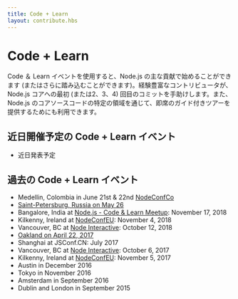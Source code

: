 ```yaml
---
title: Code + Learn
layout: contribute.hbs
---
```


<!-- 
# Code + Learn

Code & Learn events allow you to get started (or go further) with Node.js core contributions. Experienced contributors help guide you through your first (or second or third or fourth) commit to Node.js core. They also are available to provide impromptu guided tours through specific areas of Node.js core source code.

 -->
# Code + Learn

Code ＆ Learn イベントを使用すると、Node.js の主な貢献で始めることができます (またはさらに踏み込むことができます)。経験豊富なコントリビュータが、Node.js コアへの最初 (または2、3、4) 回目のコミットを手助けします。また、Node.js のコアソースコードの特定の領域を通じて、即席のガイド付きツアーを提供するためにも利用できます。

<!-- 
## Upcoming Code + Learn Events

- [Saint-Petersburg, Russia on May 26](https://medium.com/piterjs/code-learn-ce20d330530f) 
- Medellin, Colombia in June 21st & 22nd [NodeConfCo](https://colombia.nodeconf.com/)

 -->
## 近日開催予定の Code + Learn イベント

- 近日発表予定

<!-- 
## Past Code + Learn Events
- Bangalore, India at [Node.js - Code & Learn Meetup](https://www.meetup.com/Polyglot-Languages-Runtimes-Java-JVM-nodejs-Swift/events/256057028/): November 17, 2018
- Kilkenny, Ireland at [NodeConfEU](https://www.nodeconf.eu/): November 4, 2018
- Vancouver, BC at [Node Interactive](https://events.linuxfoundation.org/events/node-js-interactive-2018/): October 12, 2018
- [Oakland on April 22, 2017](https://medium.com/the-node-js-collection/code-learn-learn-how-to-contribute-to-node-js-core-8a2dbdf9be45)
- Shanghai at JSConf.CN: July 2017
- Vancouver, BC at [Node Interactive](http://events.linuxfoundation.org/events/node-interactive): October 6, 2017
- Kilkenny, Ireland at [NodeConfEU](http://www.nodeconf.eu/): November 5, 2017
- Austin in December 2016
- Tokyo in November 2016
- Amsterdam in September 2016
- Dublin and London in September 2015

 -->
## 過去の Code + Learn イベント

- Medellin, Colombia in June 21st & 22nd [NodeConfCo](https://colombia.nodeconf.com/)
- [Saint-Petersburg, Russia on May 26](https://medium.com/piterjs/code-learn-ce20d330530f) 
- Bangalore, India at [Node.js - Code & Learn Meetup](https://www.meetup.com/Polyglot-Languages-Runtimes-Java-JVM-nodejs-Swift/events/256057028/): November 17, 2018
- Kilkenny, Ireland at [NodeConfEU](https://www.nodeconf.eu/): November 4, 2018
- Vancouver, BC at [Node Interactive](https://events.linuxfoundation.org/events/node-js-interactive-2018/): October 12, 2018
- [Oakland on April 22, 2017](https://medium.com/the-node-js-collection/code-learn-learn-how-to-contribute-to-node-js-core-8a2dbdf9be45)
- Shanghai at JSConf.CN: July 2017
- Vancouver, BC at [Node Interactive](http://events.linuxfoundation.org/events/node-interactive): October 6, 2017
- Kilkenny, Ireland at [NodeConfEU](http://www.nodeconf.eu/): November 5, 2017
- Austin in December 2016
- Tokyo in November 2016
- Amsterdam in September 2016
- Dublin and London in September 2015
